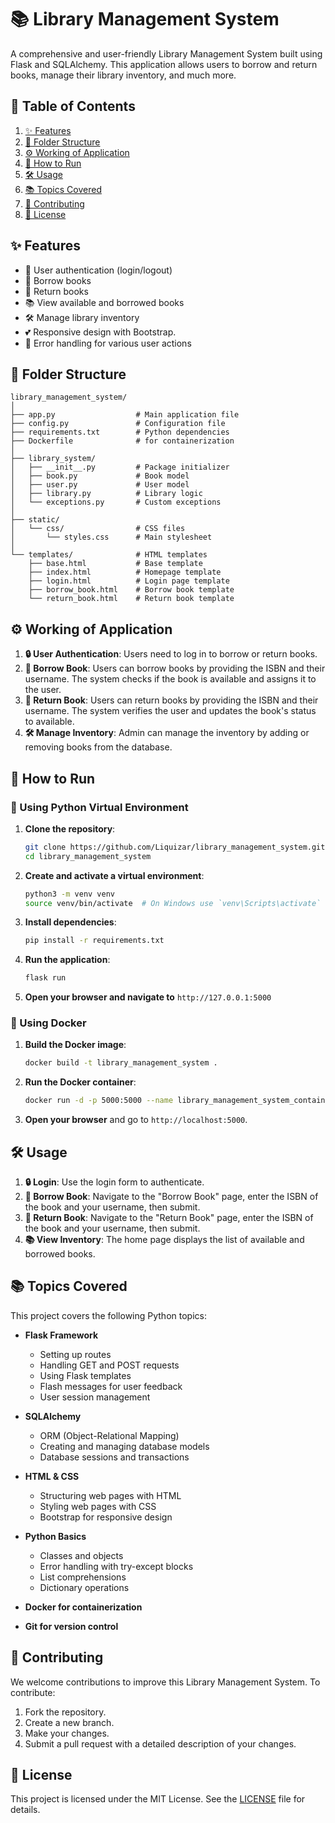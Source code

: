 # 📚 Library Management System

A comprehensive and user-friendly Library Management System built using Flask and SQLAlchemy. This application allows users to borrow and return books, manage their library inventory, and much more.

## 📖 Table of Contents

1. [✨ Features](#-features)
2. [📂 Folder Structure](#-folder-structure)
3. [⚙️ Working of Application](#️-working-of-application)
4. [🚀 How to Run](#-how-to-run)
5. [🛠️ Usage](#-usage)
6. [📚 Topics Covered](#-topics-covered)
7. [🤝 Contributing](#-contributing)
8. [📜 License](#-license)

## ✨ Features

- 👤 User authentication (login/logout)
- 📖 Borrow books
- 🔄 Return books
- 📚 View available and borrowed books
- 🛠️ Manage library inventory
- 💕 Responsive design with Bootstrap.
- 🚫 Error handling for various user actions

## 📂 Folder Structure

```
library_management_system/
│
├── app.py                  # Main application file
├── config.py               # Configuration file
├── requirements.txt        # Python dependencies
├── Dockerfile              # for containerization
│
├── library_system/     
│   ├── __init__.py         # Package initializer
│   ├── book.py             # Book model
│   ├── user.py             # User model
│   ├── library.py          # Library logic
│   └── exceptions.py       # Custom exceptions
│
├── static/             
│   └── css/                # CSS files
│       └── styles.css      # Main stylesheet
│
└── templates/              # HTML templates
    ├── base.html           # Base template
    ├── index.html          # Homepage template
    ├── login.html          # Login page template
    ├── borrow_book.html    # Borrow book template
    └── return_book.html    # Return book template
```

## ⚙️ Working of Application

1. **🔒 User Authentication**: Users need to log in to borrow or return books.
2. **📖 Borrow Book**: Users can borrow books by providing the ISBN and their username. The system checks if the book is available and assigns it to the user.
3. **🔄 Return Book**: Users can return books by providing the ISBN and their username. The system verifies the user and updates the book's status to available.
4. **🛠️ Manage Inventory**: Admin can manage the inventory by adding or removing books from the database.

## 🚀 How to Run

### 🐍 Using Python Virtual Environment

1. **Clone the repository**:
    ```bash
    git clone https://github.com/Liquizar/library_management_system.git
    cd library_management_system
    ```

2. **Create and activate a virtual environment**:
    ```bash
    python3 -m venv venv
    source venv/bin/activate  # On Windows use `venv\Scripts\activate`
    ```

3. **Install dependencies**:
    ```bash
    pip install -r requirements.txt
    ```

4. **Run the application**:
    ```bash
    flask run
    ```

5. **Open your browser and navigate to** `http://127.0.0.1:5000`

### 🐳 Using Docker

1. **Build the Docker image**:
   ```sh
   docker build -t library_management_system .
   ```

2. **Run the Docker container**:
   ```sh
   docker run -d -p 5000:5000 --name library_management_system_container library_management_system
   ```

3. **Open your browser** and go to `http://localhost:5000`.


## 🛠️ Usage

1. **🔒 Login**: Use the login form to authenticate.
2. **📖 Borrow Book**: Navigate to the "Borrow Book" page, enter the ISBN of the book and your username, then submit.
3. **🔄 Return Book**: Navigate to the "Return Book" page, enter the ISBN of the book and your username, then submit.
4. **📚 View Inventory**: The home page displays the list of available and borrowed books.

## 📚 Topics Covered

This project covers the following Python topics:

- **Flask Framework**
  - Setting up routes
  - Handling GET and POST requests
  - Using Flask templates
  - Flash messages for user feedback
  - User session management

- **SQLAlchemy**
  - ORM (Object-Relational Mapping)
  - Creating and managing database models
  - Database sessions and transactions

- **HTML & CSS**
  - Structuring web pages with HTML
  - Styling web pages with CSS
  - Bootstrap for responsive design

- **Python Basics**
  - Classes and objects
  - Error handling with try-except blocks
  - List comprehensions
  - Dictionary operations

- **Docker for containerization**

- **Git for version control**

## 🤝 Contributing

We welcome contributions to improve this Library Management System. To contribute:

1. Fork the repository.
2. Create a new branch.
3. Make your changes.
4. Submit a pull request with a detailed description of your changes.

## 📜 License

This project is licensed under the MIT License. See the [LICENSE](LICENSE) file for details.

